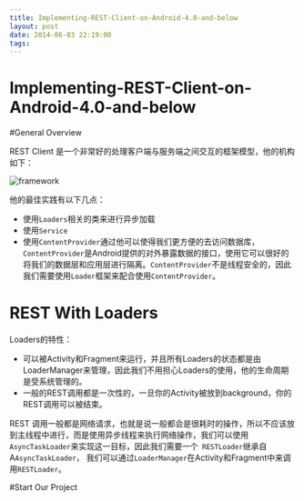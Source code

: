```yaml
---
title: Implementing-REST-Client-on-Android-4.0-and-below
layout: post
date: 2014-06-03 22:19:00
tags: 
---
```

Implementing-REST-Client-on-Android-4.0-and-below
===

#General Overview

REST Client 是一个非常好的处理客户端与服务端之间交互的框架模型，他的机构如下：

![framework](http://framework.jpg)

他的最佳实践有以下几点：

+ 使用`Loaders`相关的类来进行异步加载
+ 使用`Service`
+ 使用`ContentProvider`通过他可以使得我们更方便的去访问数据库，`ContentProvider`是Android提供的对外暴露数据的接口，使用它可以很好的将我们的数据层和应用层进行隔离。`ContentProvider`不是线程安全的，因此我们需要使用`Loader`框架来配合使用`ContentProvider`。

# REST With Loaders
Loaders的特性：
+ 可以被Activity和Fragment来运行，并且所有Loaders的状态都是由LoaderManager来管理，因此我们不用担心Loaders的使用，他的生命周期是受系统管理的。
+ 一般的REST调用都是一次性的，一旦你的Activity被放到background，你的REST调用可以被结束。

REST 调用一般都是网络请求，也就是说一般都会是很耗时的操作，所以不应该放到主线程中进行，而是使用异步线程来执行网络操作，我们可以使用`AsyncTaskLoader`来实现这一目标，因此我们需要一个` RESTLoader`继承自A`AsyncTaskLoader`， 我们可以通过`LoaderManager`在Activity和Fragment中来调用`RESTLoader`。

#Start Our Project



